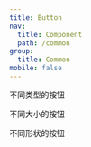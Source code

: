 ```yaml
---
title: Button
nav:
  title: Component
  path: /common
group:
  title: Common
mobile: false
---
```


不同类型的按钮
<code src='./demo/demo3.tsx'></code>

不同大小的按钮
<code src='./demo/demo1.tsx'></code>

不同形状的按钮
<code src='./demo/demo2.tsx'></code>
